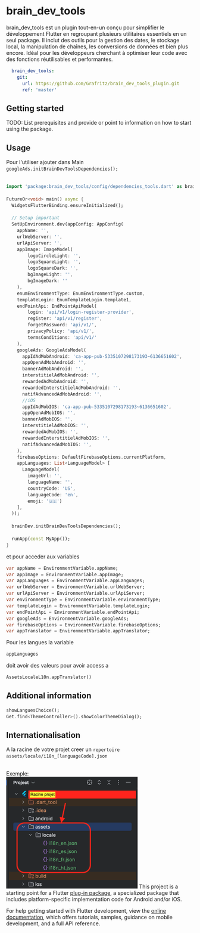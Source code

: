 # brain_dev_tools

brain_dev_tools est un plugin tout-en-un conçu pour simplifier le développement Flutter en regroupant plusieurs utilitaires essentiels en un seul package. Il inclut des outils pour la gestion des dates, le stockage local, la manipulation de chaînes, les conversions de données et bien plus encore. Idéal pour les développeurs cherchant à optimiser leur code avec des fonctions réutilisables et performantes.

```yaml
  brain_dev_tools:
    git:
      url: https://github.com/Grafritz/brain_dev_tools_plugin.git
      ref: 'master'
```

## Getting started

TODO: List prerequisites and provide or point to information on how to
start using the package.

## Usage
Pour l'utiliser ajouter dans Main `googleAds.initBrainDevToolsDependencies();`

```dart

import 'package:brain_dev_tools/config/dependencies_tools.dart' as brainDev;

FutureOr<void> main() async {
  WidgetsFlutterBinding.ensureInitialized();

  // Setup important
  SetUpEnvironment.dev(appConfig: AppConfig(
    appName: '',
    urlWebServer: '',
    urlApiServer: '',
    appImage: ImageModel(
        logoCircleLight: '',
        logoSquareLight: '',
        logoSquareDark: '',
        bgImageLight: '',
        bgImageDark: ''
    ),
    enumEnvironmentType: EnumEnvironmentType.custom,
    templateLogin: EnumTemplateLogin.template1,
    endPointApi: EndPointApiModel(
        login: 'api/v1/login-register-provider',
        register: 'api/v1/register',
        forgetPassword: 'api/v1/',
        privacyPolicy: 'api/v1/',
        termsConditions: 'api/v1/'
    ),
    googleAds: GoogleAdsModel(
      appIdAdMobAndroid: 'ca-app-pub-5335107298173193~6136651602',
      appOpenAdMobAndroid: '',
      bannerAdMobAndroid: '',
      interstitielAdMobAndroid: '',
      rewardedAdMobAndroid: '',
      rewardedInterstitielAdMobAndroid: '',
      natifAdvancedAdMobAndroid: '',
      //iOS
      appIdAdMobIOS: 'ca-app-pub-5335107298173193~6136651602',
      appOpenAdMobIOS: '',
      bannerAdMobIOS: '',
      interstitielAdMobIOS: '',
      rewardedAdMobIOS: '',
      rewardedInterstitielAdMobIOS: '',
      natifAdvancedAdMobIOS: '',
    ),
    firebaseOptions: DefaultFirebaseOptions.currentPlatform,
    appLanguages: List<LanguageModel> [
      LanguageModel(
        imageUrl: '',
        languageName: '',
        countryCode: 'US',
        languageCode: 'en',
        emoji: '🇺🇸')
    ],
  ));
  
  brainDev.initBrainDevToolsDependencies();

  runApp(const MyApp());
}
```
et pour acceder aux variables
```dart
var appName = EnvironmentVariable.appName;
var appImage = EnvironmentVariable.appImage;
var appLanguages = EnvironmentVariable.appLanguages;
var urlWebServer = EnvironmentVariable.urlWebServer;
var urlApiServer = EnvironmentVariable.urlApiServer;
var environmentType = EnvironmentVariable.environmentType;
var templateLogin = EnvironmentVariable.templateLogin;
var endPointApi = EnvironmentVariable.endPointApi;
var googleAds = EnvironmentVariable.googleAds;
var firebaseOptions = EnvironmentVariable.firebaseOptions;
var appTranslator = EnvironmentVariable.appTranslator;
```
Pour les langues la variable
```dart 
appLanguages
``` 
doit avoir des valeurs pour avoir access a
```dart
AssetsLocaleL10n.appTranslator()
```
## Additional information
```dart
showLanguesChoice();
Get.find<ThemeController>().showColorThemeDialog();
```
## Internationalisation
A la racine de votre projet creer un ``repertoire assets/locale/i18n_[languageCode].json``

<br />Exemple:<br />
![image](img_demo/asset_locale.png)
This project is a starting point for a Flutter
[plug-in package](https://flutter.dev/to/develop-plugins),
a specialized package that includes platform-specific implementation code for
Android and/or iOS.

For help getting started with Flutter development, view the
[online documentation](https://docs.flutter.dev), which offers tutorials,
samples, guidance on mobile development, and a full API reference.


